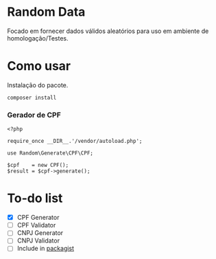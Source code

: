 # Random Data 
Focado em fornecer dados válidos aleatórios para uso em ambiente de homologação/Testes.

# Como usar
Instalação do pacote.
```
composer install
```

### Gerador de CPF
```
<?php

require_once __DIR__.'/vendor/autoload.php';

use Random\Generate\CPF\CPF;

$cpf    = new CPF();
$result = $cpf->generate();
```

# To-do list

* [X]  CPF Generator
* [ ]  CPF Validator
* [ ] CNPJ Generator
* [ ] CNPJ Validator
* [ ] Include in  [packagist](https://packagist.org/)